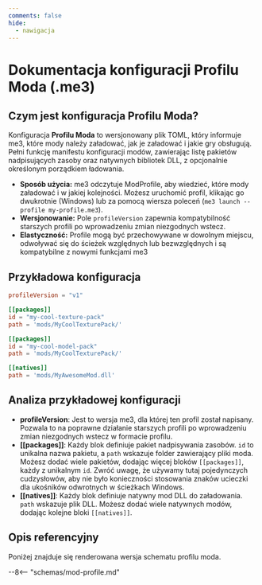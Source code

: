 ```yaml
---
comments: false
hide:
  - nawigacja
---
```


# Dokumentacja konfiguracji Profilu Moda (.me3)

## Czym jest konfiguracja Profilu Moda?

Konfiguracja **Profilu Moda** to wersjonowany plik TOML, który informuje me3, które mody należy załadować, jak je załadować i jakie gry obsługują. Pełni funkcję manifestu konfiguracji modów, zawierając listę pakietów nadpisujących zasoby oraz natywnych bibliotek DLL, z opcjonalnie określonym porządkiem ładowania.

- **Sposób użycia:** me3 odczytuje ModProfile, aby wiedzieć, które mody załadować i w jakiej kolejności. Możesz uruchomić profil, klikając go dwukrotnie (Windows) lub za pomocą wiersza poleceń (`me3 launch --profile my-profile.me3`).
- **Wersjonowanie:** Pole `profileVersion` zapewnia kompatybilność starszych profili po wprowadzeniu zmian niezgodnych wstecz.
- **Elastyczność:** Profile mogą być przechowywane w dowolnym miejscu, odwoływać się do ścieżek względnych lub bezwzględnych i są kompatybilne z nowymi funkcjami me3

## Przykładowa konfiguracja

```toml
profileVersion = "v1"

[[packages]]
id = "my-cool-texture-pack"
path = 'mods/MyCoolTexturePack/'

[[packages]]
id = "my-cool-model-pack"
path = 'mods/MyCoolTexturePack/'

[[natives]]
path = 'mods/MyAwesomeMod.dll'
```

## Analiza przykładowej konfiguracji

- **profileVersion**: Jest to wersja me3, dla której ten profil został napisany. Pozwala to na poprawne działanie starszych profili po wprowadzeniu zmian niezgodnych wstecz w formacie profilu.
- **[[packages]]**: Każdy blok definiuje pakiet nadpisywania zasobów. `id` to unikalna nazwa pakietu, a `path` wskazuje folder zawierający pliki moda. Możesz dodać wiele pakietów, dodając więcej bloków `[[packages]]`, każdy z unikalnym `id`. Zwróć uwagę, że używamy tutaj pojedynczych cudzysłowów, aby nie było konieczności stosowania znaków ucieczki dla ukośników odwrotnych w ścieżkach Windows.
- **[[natives]]**: Każdy blok definiuje natywny mod DLL do załadowania. `path` wskazuje plik DLL. Możesz dodać wiele natywnych modów, dodając kolejne bloki `[[natives]]`.

## Opis referencyjny

Poniżej znajduje się renderowana wersja schematu profilu moda.

--8<-- "schemas/mod-profile.md"
